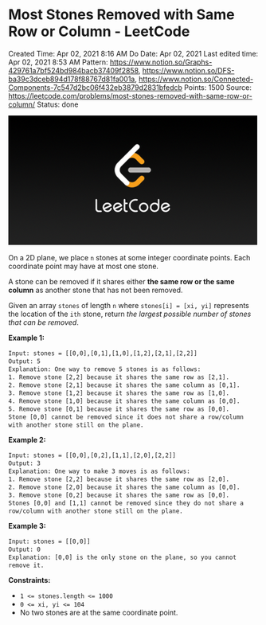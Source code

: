 # Most Stones Removed with Same Row or Column - LeetCode

Created Time: Apr 02, 2021 8:16 AM
Do Date: Apr 02, 2021
Last edited time: Apr 02, 2021 8:53 AM
Pattern: https://www.notion.so/Graphs-429761a7bf524bd984bacb37409f2858, https://www.notion.so/DFS-ba39c3dceb894d178f88767d81fa001a, https://www.notion.so/Connected-Components-7c547d2bc06f432eb3879d2831bfedcb
Points: 1500
Source: https://leetcode.com/problems/most-stones-removed-with-same-row-or-column/
Status: done

![LeetCode_Sharing.png](problems/Most%20Stones%20Removed%20with%20Same%20Row%20or%20Column%20-%20Leet%20352489ea790546eb806fd7f273852589/LeetCode_Sharing.png)

On a 2D plane, we place `n` stones at some integer coordinate points. Each coordinate point may have at most one stone.

A stone can be removed if it shares either **the same row or the same column** as another stone that has not been removed.

Given an array `stones` of length `n` where `stones[i] = [xi, yi]` represents the location of the `ith` stone, return *the largest possible number of stones that can be removed*.

**Example 1:**

```
Input: stones = [[0,0],[0,1],[1,0],[1,2],[2,1],[2,2]]
Output: 5
Explanation: One way to remove 5 stones is as follows:
1. Remove stone [2,2] because it shares the same row as [2,1].
2. Remove stone [2,1] because it shares the same column as [0,1].
3. Remove stone [1,2] because it shares the same row as [1,0].
4. Remove stone [1,0] because it shares the same column as [0,0].
5. Remove stone [0,1] because it shares the same row as [0,0].
Stone [0,0] cannot be removed since it does not share a row/column with another stone still on the plane.

```

**Example 2:**

```
Input: stones = [[0,0],[0,2],[1,1],[2,0],[2,2]]
Output: 3
Explanation: One way to make 3 moves is as follows:
1. Remove stone [2,2] because it shares the same row as [2,0].
2. Remove stone [2,0] because it shares the same column as [0,0].
3. Remove stone [0,2] because it shares the same row as [0,0].
Stones [0,0] and [1,1] cannot be removed since they do not share a row/column with another stone still on the plane.

```

**Example 3:**

```
Input: stones = [[0,0]]
Output: 0
Explanation: [0,0] is the only stone on the plane, so you cannot remove it.

```

**Constraints:**

- `1 <= stones.length <= 1000`
- `0 <= xi, yi <= 104`
- No two stones are at the same coordinate point.